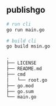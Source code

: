 ## publishgo

```bash
# run cli
go run main.go 

# build cli 
go build msin.go

```

```bash
.
├── LICENSE
├── README.md
├── cmd
│   └── root.go
├── go.mod
├── go.sum
└── main.go
```